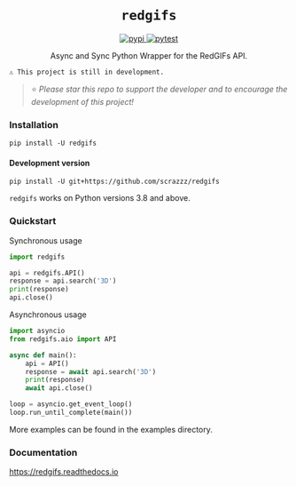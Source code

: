 <h1 align="center"> <code>redgifs</code> </h1>

<div align="center">
    <a href="https://pypi.org/project/redgifs">
        <img src="https://img.shields.io/pypi/v/redgifs.svg" alt="pypi">
    </a>
    <a href="https://github.com/scrazzz/redgifs/actions/workflows/test.yml">
        <img src="https://github.com/scrazzz/redgifs/actions/workflows/test.yml/badge.svg" alt="pytest">
    </a>
</div>

<p align="center"> Async and Sync Python Wrapper for the RedGIFs API. </p>

```
⚠ This project is still in development.
```

> ⭐ _Please star this repo to support the developer and to encourage the development of this project!_

### Installation
```
pip install -U redgifs
```

#### Development version
```
pip install -U git+https://github.com/scrazzz/redgifs
```

`redgifs` works on Python versions 3.8 and above.

### Quickstart
Synchronous usage
```py
import redgifs

api = redgifs.API()
response = api.search('3D')
print(response)
api.close()
```

Asynchronous usage
```py
import asyncio
from redgifs.aio import API

async def main():
    api = API()
    response = await api.search('3D')
    print(response)
    await api.close()

loop = asyncio.get_event_loop()
loop.run_until_complete(main())
```

More examples can be found in the examples directory.

### Documentation
https://redgifs.readthedocs.io
